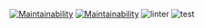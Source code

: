[![Maintainability](https://api.codeclimate.com/v1/badges/043545cb8df8f86e85c0/maintainability)](https://codeclimate.com/github/deffuzerg/gendiff/maintainability) 
[![Maintainability](https://api.codeclimate.com/v1/badges/043545cb8df8f86e85c0/maintainability)](https://codeclimate.com/github/deffuzerg/gendiff/maintainability) ![linter](https://github.com/deffuzerg/gendiff/actions/workflows/difference.yml/badge.svg) ![test](https://github.com/deffuzerg/gendiff/actions/workflows/test.yml/badge.svg)